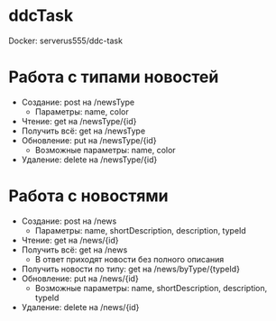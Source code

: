 # ddcTask
Docker: serverus555/ddc-task
# Работа с типами новостей
- Создание: post на /newsType  
  - Параметры: name, color
- Чтение: get на /newsType/{id}
- Получить всё: get на /newsType
- Обновление: put на /newsType/{id}  
  - Возможные параметры: name, color
- Удаление: delete на /newsType/{id}
  
# Работа с новостями
- Создание: post на /news  
  - Параметры: name, shortDescription, description, typeId
- Чтение: get на /news/{id}
- Получить всё: get на /news  
  - В ответ приходят новости без полного описания
- Получить новости по типу: get на /news/byType/{typeId}
- Обновление: put на /news/{id}  
  - Возможные параметры: name, shortDescription, description, typeId
- Удаление: delete на /news/{id}
